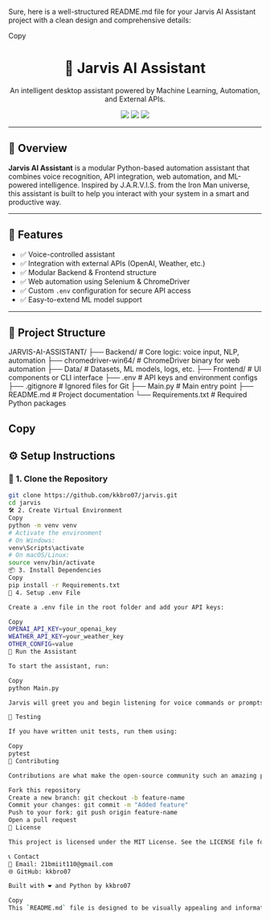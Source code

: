 Sure, here is a well-structured README.md file for your Jarvis AI Assistant project with a clean design and comprehensive details:

Copy
<h1 align="center">🤖 Jarvis AI Assistant</h1>

<p align="center">
  An intelligent desktop assistant powered by Machine Learning, Automation, and External APIs.
</p>

<p align="center">
  <img src="https://img.shields.io/badge/Python-3.10+-blue?style=flat-square">
  <img src="https://img.shields.io/badge/License-MIT-green?style=flat-square">
  <img src="https://img.shields.io/badge/Status-Active-brightgreen?style=flat-square">
</p>

---

## 🧠 Overview

**Jarvis AI Assistant** is a modular Python-based automation assistant that combines voice recognition, API integration, web automation, and ML-powered intelligence. Inspired by J.A.R.V.I.S. from the Iron Man universe, this assistant is built to help you interact with your system in a smart and productive way.

---

## 📌 Features

- ✅ Voice-controlled assistant
- ✅ Integration with external APIs (OpenAI, Weather, etc.)
- ✅ Modular Backend & Frontend structure
- ✅ Web automation using Selenium & ChromeDriver
- ✅ Custom `.env` configuration for secure API access
- ✅ Easy-to-extend ML model support

---

## 📁 Project Structure

JARVIS-AI-ASSISTANT/
├── Backend/               # Core logic: voice input, NLP, automation
├── chromedriver-win64/    # ChromeDriver binary for web automation
├── Data/                  # Datasets, ML models, logs, etc.
├── Frontend/              # UI components or CLI interface
├── .env                   # API keys and environment configs
├── .gitignore             # Ignored files for Git
├── Main.py                # Main entry point
├── README.md              # Project documentation
└── Requirements.txt       # Required Python packages

Copy
---

## ⚙️ Setup Instructions

### 🔽 1. Clone the Repository

```bash
git clone https://github.com/kkbro07/jarvis.git
cd jarvis
🛠️ 2. Create Virtual Environment
Copy
python -m venv venv
# Activate the environment
# On Windows:
venv\Scripts\activate
# On macOS/Linux:
source venv/bin/activate
📦 3. Install Dependencies
Copy
pip install -r Requirements.txt
🔐 4. Setup .env File

Create a .env file in the root folder and add your API keys:

Copy
OPENAI_API_KEY=your_openai_key
WEATHER_API_KEY=your_weather_key
OTHER_CONFIG=value
🚀 Run the Assistant

To start the assistant, run:

Copy
python Main.py

Jarvis will greet you and begin listening for voice commands or prompts.

🧪 Testing

If you have written unit tests, run them using:

Copy
pytest
🙌 Contributing

Contributions are what make the open-source community such an amazing place to learn and grow. To contribute:

Fork this repository
Create a new branch: git checkout -b feature-name
Commit your changes: git commit -m "Added feature"
Push to your fork: git push origin feature-name
Open a pull request
📄 License

This project is licensed under the MIT License. See the LICENSE file for details.

📞 Contact
📧 Email: 21bmiit110@gmail.com
🌐 GitHub: kkbro07

Built with ❤️ and Python by kkbro07

Copy
This `README.md` file is designed to be visually appealing and informative, providing all the necessary details about your project in a structured format.
